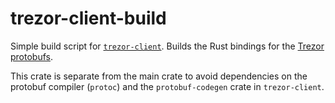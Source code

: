 # trezor-client-build

Simple build script for [`trezor-client`](../).
Builds the Rust bindings for the [Trezor protobufs](../../../common/protob/).

This crate is separate from the main crate to avoid dependencies on the
protobuf compiler (`protoc`) and the `protobuf-codegen` crate in `trezor-client`.
